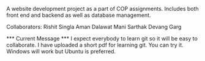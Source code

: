 A website development project as a part of COP assignments. Includes both front end and backend as well as database management.

Collaborators:
Rishit Singla
Aman Dalawat
Mani Sarthak
Devang Garg

*** Current Message ***
I expect everybody to learn git so it will be easy to collaborate. I have uploaded a short pdf for learning git. You can try it.
Windows will work but Ubuntu is preferred.
